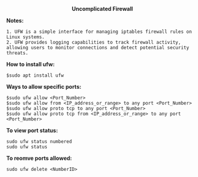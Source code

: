 <p align="center"><strong>Uncomplicated Firewall</strong></p>

**Notes:**
```
1. UFW is a simple interface for managing iptables firewall rules on Linux systems.
2. UFW provides logging capabilities to track firewall activity, allowing users to monitor connections and detect potential security threats.
```


**How to install ufw:**
```
$sudo apt install ufw
```

**Ways to allow specific ports:**
```
$sudo ufw allow <Port_Number>
$sudo ufw allow from <IP_address_or_range> to any port <Port_Number>
$sudo ufw allow proto tcp to any port <Port_Number>
$sudo ufw allow proto tcp from <IP_address_or_range> to any port <Port_Number>
```

**To view port status:**
```
sudo ufw status numbered
sudo ufw status
```

**To reomve ports allowed:**
```
sudo ufw delete <NumberID>
```